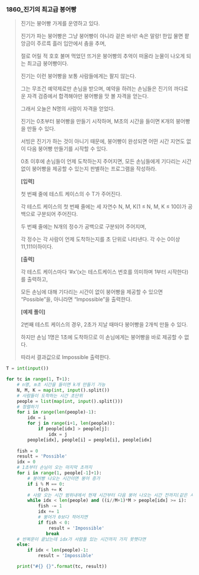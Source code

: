 ### 1860_진기의 최고급 붕어빵

> 진기는 붕어빵 가게를 운영하고 있다.
>
> 진기가 파는 붕어빵은 그냥 붕어빵이 아니라 겉은 바삭! 속은 말랑! 한입 물면 팥 앙금이 주르륵 흘러 입안에서 춤을 추며,
>
> 절로 어릴 적 호호 불며 먹었던 뜨거운 붕어빵의 추억이 떠올라 눈물이 나오게 되는 최고급 붕어빵이다.
>
> 진기는 이런 붕어빵을 보통 사람들에게는 팔지 않는다.
>
> 그는 무조건 예약제로만 손님을 받으며, 예약을 하려는 손님들은 진기의 까다로운 자격 검증에서 합격해야만 붕어빵을 맛 볼 자격을 얻는다.
>
> 그래서 오늘은 N명의 사람이 자격을 얻었다.
>
> 진기는 0초부터 붕어빵을 만들기 시작하며, M초의 시간을 들이면 K개의 붕어빵을 만들 수 있다.
>
> 서빙은 진기가 하는 것이 아니기 때문에, 붕어빵이 완성되면 어떤 시간 지연도 없이 다음 붕어빵 만들기를 시작할 수 있다.
>
> 0초 이후에 손님들이 언제 도착하는지 주어지면, 모든 손님들에게 기다리는 시간없이 붕어빵을 제공할 수 있는지 판별하는 프로그램을 작성하라.
>
> 
> **[입력]**
>
> 첫 번째 줄에 테스트 케이스의 수 T가 주어진다.
>
> 각 테스트 케이스의 첫 번째 줄에는 세 자연수 N, M, K(1 ≤ N, M, K ≤ 100)가 공백으로 구분되어 주어진다.
>
> 두 번째 줄에는 N개의 정수가 공백으로 구분되어 주어지며,
>
> 각 정수는 각 사람이 언제 도착하는지를 초 단위로 나타낸다. 각 수는 0이상 11,111이하이다.
>
> 
> **[출력]**
>
> 각 테스트 케이스마다 ‘#x’(x는 테스트케이스 번호를 의미하며 1부터 시작한다)를 출력하고,
>
> 모든 손님에 대해 기다리는 시간이 없이 붕어빵을 제공할 수 있으면 “Possible”을, 아니라면 “Impossible”을 출력한다.
>
> 
> **[예제 풀이]**
>
> 2번째 테스트 케이스의 경우, 2초가 지날 때마다 붕어빵을 2개씩 만들 수 있다.
>
> 하지만 손님 1명은 1초에 도착하므로 이 손님에게는 붕어빵을 바로 제공할 수 없다.
>
> 따라서 결과값으로 Impossible 출력한다.



```python
T = int(input())

for tc in range(1, T+1):
    # n명, m초 시간을 들이면 k개 만들기 가능
    N, M, K = map(int, input().split())
    # 사람들이 도착하는 시간 초단위
    people = list(map(int, input().split()))
    # 정렬하기
    for i in range(len(people)-1):
        idx = i
        for j in range(i+1, len(people)):
            if people[idx] > people[j]:
                idx = j
        people[idx], people[i] = people[i], people[idx]
	
    fish = 0
    result = 'Possible'
    idx = 0
    # 1초부터 손님이 오는 마지막 초까지
    for i in range(1, people[-1]+1):
        # 붕어빵 나오는 시간이면 붕어 증가
        if i % M == 0:
            fish += K
        # 사람 오는 시간 범위내에서 현재 시간부터 다음 붕어 나오는 시간 전까지(같은 시간에 여러명이 와서 이렇게 설정함)
        while idx < len(people) and ((i//M+1)*M > people[idx] >= i):
            fish -= 1
            idx += 1
            # 붕어가 0보다 적어지면
            if fish < 0:
                result = 'Impossible'
               break
    # 반복문이 끝났는데 idx가 사람들 있는 시간까지 가지 못햇다면
    else:
        if idx < len(people)-1:
            result = 'Impossible'

    print("#{} {}".format(tc, result))
```

